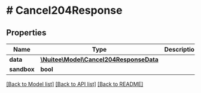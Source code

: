 # # Cancel204Response

## Properties

Name | Type | Description | Notes
------------ | ------------- | ------------- | -------------
**data** | [**\Nuitee\Model\Cancel204ResponseData**](Cancel204ResponseData.md) |  | [optional]
**sandbox** | **bool** |  | [optional]

[[Back to Model list]](../../README.md#models) [[Back to API list]](../../README.md#endpoints) [[Back to README]](../../README.md)
